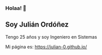 ### Holaa! 👋

## Soy Julián Ordóñez

Tengo 25 años y soy Ingeniero en Sistemas

Mi página es: https://julian-0.github.io/
